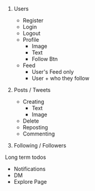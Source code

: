 1. Users
   * Register
   * Login
   * Logout
   * Profile
     * Image
     * Text
     * Follow Btn
   * Feed
     * User's Feed only
     * User + who they follow

2. Posts / Tweets
   * Creating
     * Text
     * Image
   * Delete
   * Reposting
   * Commenting

3. Following / Followers


Long term todos
- Notifications
- DM
- Explore Page

   
   